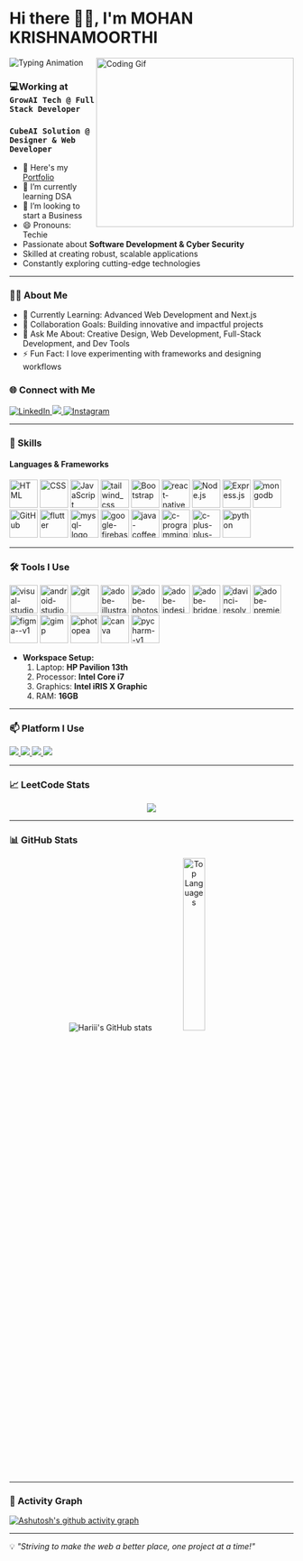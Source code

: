 # Hi there 👋🏻, I'm **MOHAN KRISHNAMOORTHI**

![Typing
Animation](https://readme-typing-svg.demolab.com/?lines=Entrepreneur;Graphic+Designer;Software+Developer;Full+Stack+Developer;Web+Developer+Designer&font=Fira%20Code&center=true&width=440&height=45&color=00bcd4&vCenter=true&size=22)
<img align="right" src="https://media3.giphy.com/media/v1.Y2lkPTc5MGI3NjExa3JmZjhoZ20wajhmdzg1bzF5bGp2cWdpemlkemhxeHRyNnB1OWI1biZlcD12MV9pbnRlcm5hbF9naWZfYnlfaWQmY3Q9Zw/cegAA2LlR200FMQbgG/giphy.gif" alt="Coding Gif" width="350" height="300" />

### 💻Working at `GrowAI Tech @ Full Stack Developer`
###  `CubeAI Solution @ Designer & Web Developer`


- 🔭 Here's my [Portfolio](https://mohank-portfolio.netlify.app/)
- 🌱 I’m currently learning DSA
- 👯 I’m looking to start a Business
- 😄 Pronouns: Techie
- Passionate about **Software Development & Cyber Security**
- Skilled at creating robust, scalable applications
- Constantly exploring cutting-edge technologies

---
### 👨‍💻 About Me
- 🌱 Currently Learning: Advanced Web Development and Next.js
- 👯 Collaboration Goals: Building innovative and impactful projects
- 💬 Ask Me About: Creative Design, Web Development, Full-Stack Development, and Dev Tools
- ⚡ Fun Fact: I love experimenting with frameworks and designing workflows

### 🌐 Connect with Me
<p align="left">
  
<!-- LinkdIn -->
<a href="https://www.linkedin.com/in/mohan-k-a33111292/" target="LinkdIn">
<img
src="https://img.shields.io/badge/LinkedIn-blue?style=for-the-badge&logo=linkedin&logoColor=white" alt="LinkedIn" />
</a>

  <!-- Gmail -->
<a href="mohankmy18@gmail.com" target="Gmail">
<img
src="https://img.shields.io/badge/Gmail-D14836?style=for-the-badge&logo=gmail&logoColor=white" />
</a>

  <!-- Instagram -->
<a href="https://www.instagram.com/im_.mohxn/" target="Instagram">
<img src="https://img.shields.io/badge/Instagram-E4405F?style=for-the-badge&logo=instagram&logoColor=white" alt="Instagram" />
</a>

<!-- <a href="https://www.youtube.com/@codebyabi" target="_blank">
<img
src="https://img.shields.io/badge/YouTube-FF0000?style=for-the-badge&logo=youtube&logoCo
lor=white" alt="YouTube" /> 
</a>-->
</p>

---

### 🚀  Skills
#### **Languages & Frameworks**
<p align="left">
<img width="50" height="50" src="https://img.icons8.com/color/48/000000/html-5.png" alt="HTML" title="HTML" />
<img width="50" height="50" src="https://img.icons8.com/color/48/000000/css3.png" alt="CSS" title="CSS" />
<img width="50" height="50" src="https://img.icons8.com/color/48/000000/javascript.png" alt="JavaScript" title="JavaScript" />
<img width="50" height="50" src="https://img.icons8.com/fluency/48/tailwind_css.png" alt="tailwind_css"/>
<img width="50" height="50" src="https://img.icons8.com/color/48/000000/bootstrap.png" alt="Bootstrap" title="Bootstrap" />
<img width="50" height="50" src="https://img.icons8.com/color/48/react-native.png" alt="react-native"/>
<img width="50" height="50" src="https://img.icons8.com/color/48/000000/nodejs.png" alt="Node.js" title="Node.js" />
<img width="50" height="50" src="https://img.icons8.com/ios/50/express-js.png" alt="Express.js" title="Express.js" />
<img width="50" height="50" src="https://img.icons8.com/color/48/mongodb.png" alt="mongodb"/>
<!-- <img width="50" height="50" src="https://img.icons8.com/color/48/nextjs.png" alt="Next.js" title="Next.js" />-->
<img width="50" height="50" src="https://img.icons8.com/color/48/000000/github.png" alt="GitHub" title="GitHub" /> 
<img width="50" height="50" src="https://img.icons8.com/color/48/flutter.png" alt="flutter"/>
<img width="50" height="50" src="https://img.icons8.com/fluency/48/mysql-logo.png" alt="mysql-logo"/>
<img width="50" height="50" src="https://img.icons8.com/color/48/google-firebase-console.png" alt="google-firebase-console"/>
<img width="50" height="50" src="https://img.icons8.com/color/48/java-coffee-cup-logo--v1.png" alt="java-coffee-cup-logo--v1"/>
<img width="50" height="50" src="https://img.icons8.com/fluency/48/c-programming.png" alt="c-programming"/>
<img width="50" height="50" src="https://img.icons8.com/color/48/c-plus-plus-logo.png" alt="c-plus-plus-logo"/>
<img width="50" height="50" src="https://img.icons8.com/fluency/48/python.png" alt="python"/>
</p>

---

### 🛠️ Tools I Use
<p align="left">
<img width="50" height="50" src="https://img.icons8.com/fluency/48/visual-studio-code-2019.png" alt="visual-studio-code-2019"/>
<img width="50" height="50" src="https://img.icons8.com/color/48/android-studio--v2.png" alt="android-studio--v2"/>
<img width="50" height="50" src="https://img.icons8.com/color/48/git.png" alt="git"/>
<img width="50" height="50" src="https://img.icons8.com/color/48/adobe-illustrator--v1.png" alt="adobe-illustrator--v1"/>
<img width="50" height="50" src="https://img.icons8.com/color/48/adobe-photoshop--v1.png" alt="adobe-photoshop--v1"/>
<img width="50" height="50" src="https://img.icons8.com/color/48/adobe-indesign--v1.png" alt="adobe-indesign--v1"/>
<img width="50" height="50" src="https://img.icons8.com/color/48/adobe-bridge--v1.png" alt="adobe-bridge--v1"/>
<img width="50" height="50" src="https://img.icons8.com/color/48/davinci-resolve.png" alt="davinci-resolve"/>
<img width="50" height="50" src="https://img.icons8.com/color/48/adobe-premiere-pro.png" alt="adobe-premiere-pro"/>
<img width="50" height="50" src="https://img.icons8.com/color/48/figma--v1.png" alt="figma--v1"/>
<img width="50" height="50" src="https://img.icons8.com/fluency/50/gimp.png" alt="gimp"/>
<img width="50" height="50" src="https://img.icons8.com/color/48/photopea.png" alt="photopea"/>
<img width="50" height="50" src="https://img.icons8.com/fluency/50/canva.png" alt="canva"/>
<img width="50" height="50" src="https://img.icons8.com/color/48/pycharm--v1.png" alt="pycharm--v1"/>

- **Workspace Setup:**<br>
   1. Laptop: **HP Pavilion 13th** <br>
   2. Processor: **Intel Core i7** <br>
   3. Graphics: **Intel iRIS X Graphic** <br>
   4. RAM: **16GB** <br>
   </p>
 
 ---
 
### 📫 Platform I Use
<p align="left">
  
<!-- LeetCode -->
<a href="https://leetcode.com/u/mohankmy18/" target="LeetCode">
<img src="https://img.shields.io/badge/-LeetCode-FFA116?style=for-the-badge&logo=LeetCode&logoColor=black" />
</a>

  <!-- HackerRank -->
<a href="https://www.hackerrank.com/profile/mohankmy18" target="HackerRank">
<img src="https://img.shields.io/badge/-Hackerrank-2EC866?style=for-the-badge&logo=HackerRank&logoColor=white" />
</a>
  
  <!-- HackerEarth -->
<a href="" target="HackerEarth">
<img src="https://img.shields.io/badge/HackerEarth-%232C3454.svg?&style=for-the-badge&logo=HackerEarth&logoColor=Blue" />
</a>
  
  <!-- StackOverFlow -->
<a href="https://stackoverflow.com/users/29370174/mohan-k" target="StackOverFlow">
<img src="https://img.shields.io/badge/Stack_Overflow-FE7A16?style=for-the-badge&logo=stack-overflow&logoColor=white" />
</a>
  
  <!-- CodeChef -->
<!--<a href="https://www.codechef.com/users/hariharankm" target="CodeChef">
<img src="https://img.shields.io/badge/-LeetCode-FFA116?style=for-the-badge&logo=GeeksForGeeks&logoColor=black" />
</a>

    <!-- GeeksForGeeks -->
<!--<a href="" target="GeeksForGeeks">
<img src="https://img.shields.io/badge/-LeetCode-FFA116?style=for-the-badge&logo=GeeksForGeeks&logoColor=black" />
</a>-->

</p>

---
### 📈 LeetCode Stats
<p align="center">
<img src="https://leetcard.jacoblin.cool/mohankmy18?theme=dark&font=Marcellus&ext=contest" />
</p>

---

### 📊 GitHub Stats
<p align="center">
<img src="https://github-readme-stats.vercel.app/api?username=Mohank7&theme=blue-green" alt="Hariii's GitHub stats" />
<img width="28%" src="https://github-readme-stats.vercel.app/api/top-langs/?username=MohanK7&theme=blue-green"  alt="Top Languages" />
</p>

---

### 🌟 Activity Graph
[![Ashutosh's github activity graph](https://github-readme-activity-graph.vercel.app/graph?username=Mohank7&bg_color=050505&color=ffffff&line=4c9e61&point=ffffff&area=true&hide_border=true)](https://github.com/ashutosh00710/github-readme-activity-graph)

---

💡 *"Striving to make the web a better place, one project at a time!"*
